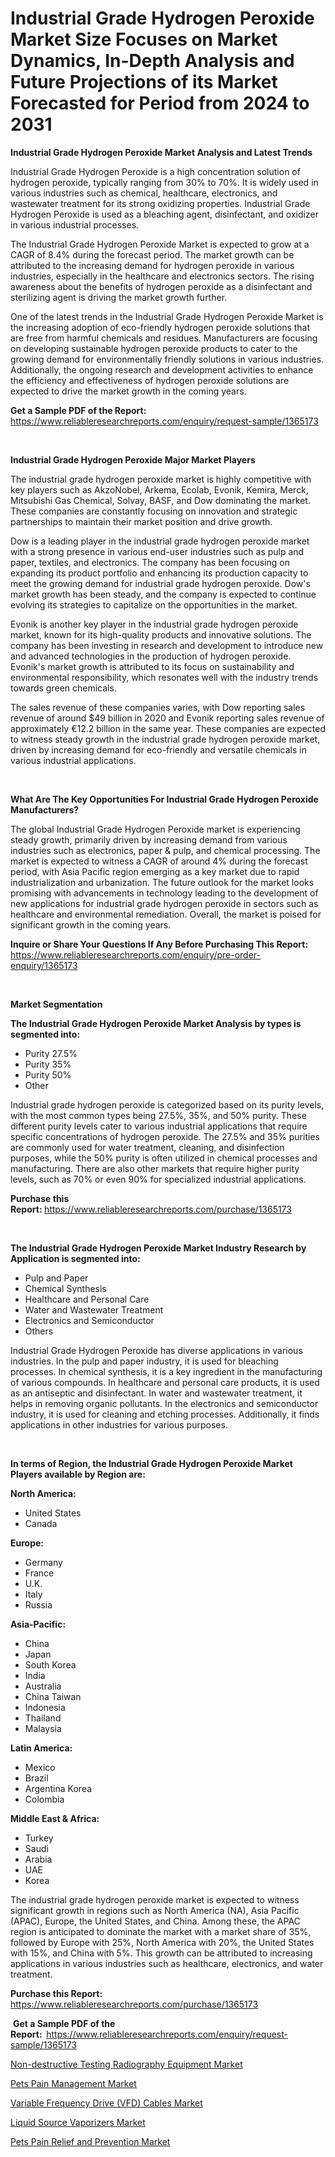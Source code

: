 <p><h1>Industrial Grade Hydrogen Peroxide Market Size Focuses on Market Dynamics, In-Depth Analysis and Future Projections of its Market Forecasted for Period from 2024 to 2031</h1></p><p><strong>Industrial Grade Hydrogen Peroxide Market Analysis and Latest Trends</strong></p>
<p><p>Industrial Grade Hydrogen Peroxide is a high concentration solution of hydrogen peroxide, typically ranging from 30% to 70%. It is widely used in various industries such as chemical, healthcare, electronics, and wastewater treatment for its strong oxidizing properties. Industrial Grade Hydrogen Peroxide is used as a bleaching agent, disinfectant, and oxidizer in various industrial processes.</p><p>The Industrial Grade Hydrogen Peroxide Market is expected to grow at a CAGR of 8.4% during the forecast period. The market growth can be attributed to the increasing demand for hydrogen peroxide in various industries, especially in the healthcare and electronics sectors. The rising awareness about the benefits of hydrogen peroxide as a disinfectant and sterilizing agent is driving the market growth further.</p><p>One of the latest trends in the Industrial Grade Hydrogen Peroxide Market is the increasing adoption of eco-friendly hydrogen peroxide solutions that are free from harmful chemicals and residues. Manufacturers are focusing on developing sustainable hydrogen peroxide products to cater to the growing demand for environmentally friendly solutions in various industries. Additionally, the ongoing research and development activities to enhance the efficiency and effectiveness of hydrogen peroxide solutions are expected to drive the market growth in the coming years.</p></p>
<p><strong>Get a Sample PDF of the Report:&nbsp;</strong> <a href="https://www.reliableresearchreports.com/enquiry/request-sample/1365173">https://www.reliableresearchreports.com/enquiry/request-sample/1365173</a></p>
<p>&nbsp;</p>
<p><strong>Industrial Grade Hydrogen Peroxide Major Market Players</strong></p>
<p><p>The industrial grade hydrogen peroxide market is highly competitive with key players such as AkzoNobel, Arkema, Ecolab, Evonik, Kemira, Merck, Mitsubishi Gas Chemical, Solvay, BASF, and Dow dominating the market. These companies are constantly focusing on innovation and strategic partnerships to maintain their market position and drive growth.</p><p>Dow is a leading player in the industrial grade hydrogen peroxide market with a strong presence in various end-user industries such as pulp and paper, textiles, and electronics. The company has been focusing on expanding its product portfolio and enhancing its production capacity to meet the growing demand for industrial grade hydrogen peroxide. Dow's market growth has been steady, and the company is expected to continue evolving its strategies to capitalize on the opportunities in the market.</p><p>Evonik is another key player in the industrial grade hydrogen peroxide market, known for its high-quality products and innovative solutions. The company has been investing in research and development to introduce new and advanced technologies in the production of hydrogen peroxide. Evonik's market growth is attributed to its focus on sustainability and environmental responsibility, which resonates well with the industry trends towards green chemicals.</p><p>The sales revenue of these companies varies, with Dow reporting sales revenue of around $49 billion in 2020 and Evonik reporting sales revenue of approximately €12.2 billion in the same year. These companies are expected to witness steady growth in the industrial grade hydrogen peroxide market, driven by increasing demand for eco-friendly and versatile chemicals in various industrial applications.</p></p>
<p>&nbsp;</p>
<p><strong>What Are The Key Opportunities For Industrial Grade Hydrogen Peroxide Manufacturers?</strong></p>
<p><p>The global Industrial Grade Hydrogen Peroxide market is experiencing steady growth, primarily driven by increasing demand from various industries such as electronics, paper & pulp, and chemical processing. The market is expected to witness a CAGR of around 4% during the forecast period, with Asia Pacific region emerging as a key market due to rapid industrialization and urbanization. The future outlook for the market looks promising with advancements in technology leading to the development of new applications for industrial grade hydrogen peroxide in sectors such as healthcare and environmental remediation. Overall, the market is poised for significant growth in the coming years.</p></p>
<p><strong>Inquire or Share Your Questions If Any Before Purchasing This Report:</strong> <a href="https://www.reliableresearchreports.com/enquiry/pre-order-enquiry/1365173">https://www.reliableresearchreports.com/enquiry/pre-order-enquiry/1365173</a></p>
<p>&nbsp;</p>
<p><strong>Market Segmentation</strong></p>
<p><strong>The Industrial Grade Hydrogen Peroxide Market Analysis by types is segmented into:</strong></p>
<p><ul><li>Purity 27.5%</li><li>Purity 35%</li><li>Purity 50%</li><li>Other</li></ul></p>
<p><p>Industrial grade hydrogen peroxide is categorized based on its purity levels, with the most common types being 27.5%, 35%, and 50% purity. These different purity levels cater to various industrial applications that require specific concentrations of hydrogen peroxide. The 27.5% and 35% purities are commonly used for water treatment, cleaning, and disinfection purposes, while the 50% purity is often utilized in chemical processes and manufacturing. There are also other markets that require higher purity levels, such as 70% or even 90% for specialized industrial applications.</p></p>
<p><strong>Purchase this Report:&nbsp;</strong><a href="https://www.reliableresearchreports.com/purchase/1365173">https://www.reliableresearchreports.com/purchase/1365173</a></p>
<p>&nbsp;</p>
<p><strong>The Industrial Grade Hydrogen Peroxide Market Industry Research by Application is segmented into:</strong></p>
<p><ul><li>Pulp and Paper</li><li>Chemical Synthesis</li><li>Healthcare and Personal Care</li><li>Water and Wastewater Treatment</li><li>Electronics and Semiconductor</li><li>Others</li></ul></p>
<p><p>Industrial Grade Hydrogen Peroxide has diverse applications in various industries. In the pulp and paper industry, it is used for bleaching processes. In chemical synthesis, it is a key ingredient in the manufacturing of various compounds. In healthcare and personal care products, it is used as an antiseptic and disinfectant. In water and wastewater treatment, it helps in removing organic pollutants. In the electronics and semiconductor industry, it is used for cleaning and etching processes. Additionally, it finds applications in other industries for various purposes.</p></p>
<p>&nbsp;</p>
<p><strong>In terms of Region, the Industrial Grade Hydrogen Peroxide Market Players available by Region are:</strong></p>
<p>
    <p> <strong> North America: </strong>
        <ul>
            <li>United States</li>
            <li>Canada</li>
        </ul>
        </p> 
    <p> <strong> Europe: </strong>
        <ul>
            <li>Germany</li>
            <li>France</li>
            <li>U.K.</li>
            <li>Italy</li>
            <li>Russia</li>
        </ul>
        </p> 
    <p> <strong> Asia-Pacific: </strong>
        <ul>
            <li>China</li>
            <li>Japan</li>
            <li>South Korea</li>
            <li>India</li>
            <li>Australia</li>
            <li>China Taiwan</li>
            <li>Indonesia</li>
            <li>Thailand</li>
            <li>Malaysia</li>
        </ul>
        </p> 
    <p> <strong> Latin America: </strong>
        <ul>
            <li>Mexico</li>
            <li>Brazil</li>
            <li>Argentina Korea</li>
            <li>Colombia</li>
        </ul>
        </p> 
    <p> <strong> Middle East & Africa: </strong>
        <ul>
            <li>Turkey</li>
            <li>Saudi</li>
            <li>Arabia</li>
            <li>UAE</li>
            <li>Korea</li>
        </ul>
    </p>
    </p>
<p><p>The industrial grade hydrogen peroxide market is expected to witness significant growth in regions such as North America (NA), Asia Pacific (APAC), Europe, the United States, and China. Among these, the APAC region is anticipated to dominate the market with a market share of 35%, followed by Europe with 25%, North America with 20%, the United States with 15%, and China with 5%. This growth can be attributed to increasing applications in various industries such as healthcare, electronics, and water treatment.</p></p>
<p><strong>Purchase this Report: </strong><a href="https://www.reliableresearchreports.com/purchase/1365173">https://www.reliableresearchreports.com/purchase/1365173</a></p>
<p>&nbsp;<strong>Get a Sample PDF of the Report:&nbsp;&nbsp;</strong><a href="https://www.reliableresearchreports.com/enquiry/request-sample/1365173">https://www.reliableresearchreports.com/enquiry/request-sample/1365173</a></p>
<p><strong></strong></p>
<p><p><a href="https://medium.com/@chiragreportprime/non-destructive-testing-radiography-equipment-market-the-key-to-successful-business-strategy-de156be10ae3">Non-destructive Testing Radiography Equipment Market</a></p><p><a href="https://issuu.com/reportprime-2/docs/pets-pain-management-market-size-2030.pptx">Pets Pain Management Market</a></p><p><a href="https://github.com/jhcraigie/Market-Research-Report-List-1/blob/main/variable-frequency-drive-vfd-cables-market.md">Variable Frequency Drive (VFD) Cables Market</a></p><p><a href="https://medium.com/@chiragreportprime/liquid-source-vaporizers-market-report-reveals-the-latest-trends-and-growth-opportunities-of-this-2afa7242167a">Liquid Source Vaporizers Market</a></p><p><a href="https://issuu.com/reportprime-2/docs/pets-pain-relief-and-prevention-market-size-2030.p">Pets Pain Relief and Prevention Market</a></p></p>